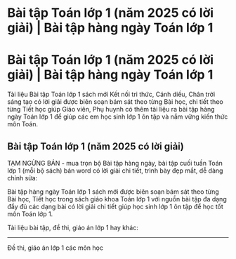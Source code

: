 # Bài tập Toán lớp 1 (năm 2025 có lời giải) | Bài tập hàng ngày Toán lớp 1

# Bài tập Toán lớp 1 (năm 2025 có lời giải) | Bài tập hàng ngày Toán lớp 1

Tài liệu Bài tập Toán lớp 1 sách mới Kết nối tri thức, Cánh diều, Chân trời sáng tạo có lời giải được biên soạn bám sát theo từng Bài học, chi tiết theo từng Tiết học giúp Giáo viên, Phụ huynh có thêm tài liệu ra bài tập hàng ngày Toán lớp 1 để giúp các em học sinh lớp 1 ôn tập và nắm vững kiến thức môn Toán.

## Bài tập Toán lớp 1 (năm 2025 có lời giải)

TẠM NGỪNG BÁN - mua trọn bộ Bài tập hàng ngày, bài tập cuối tuần Toán lớp 1 (mỗi bộ sách) bản word có lời giải chi tiết, trình bày đẹp mắt, dễ dàng chỉnh sửa:

Bài tập hàng ngày Toán lớp 1 sách mới được biên soạn bám sát theo từng Bài học, Tiết học trong sách giáo khoa Toán lớp 1 với nguồn bài tập đa dạng đầy đủ các dạng bài có lời giải chi tiết giúp học sinh lớp 1 ôn tập để học tốt môn Toán lớp 1.

Tài liệu bài tập, đề thi, giáo án lớp 1 hay khác:

* * *

Đề thi, giáo án lớp 1 các môn học
